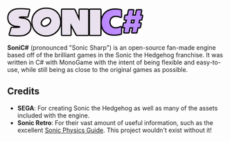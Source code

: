 ![SoniC# Logo](Logos/Text-small.png?raw=true)

**SoniC#** (pronounced "Sonic Sharp") is an open-source fan-made engine based off of the brilliant games in the Sonic the Hedgehog franchise.
It was written in C# with MonoGame with the intent of being flexible and easy-to-use, while still being as close to the original games as possible.

## Credits
- **SEGA**: For creating Sonic the Hedgehog as well as many of the assets included with the engine.
- **Sonic Retro**: For their vast amount of useful information, such as the excellent [Sonic Physics Guide](https://info.sonicretro.org/Sonic_Physics_Guide). This project wouldn't exist without it!